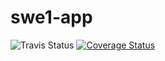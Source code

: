 # swe1-app

![Travis Status](https://app.travis-ci.com/EdenWuyifan/swe1-app.svg?branch=main) [![Coverage Status](https://coveralls.io/repos/github/EdenWuyifan/swe1-app/badge.svg)](https://coveralls.io/github/EdenWuyifan/swe1-app)
